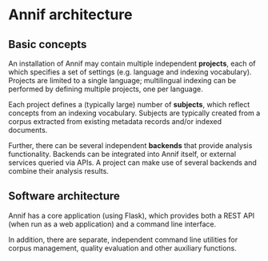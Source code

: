 # Annif architecture

## Basic concepts

An installation of Annif may contain multiple independent **projects**, each
of which specifies a set of settings (e.g. language and indexing
vocabulary). Projects are limited to a single language; multilingual
indexing can be performed by defining multiple projects, one per language.

Each project defines a (typically large) number of **subjects**, which
reflect concepts from an indexing vocabulary. Subjects are typically created
from a corpus extracted from existing metadata records and/or indexed
documents.

Further, there can be several independent **backends** that provide analysis
functionality. Backends can be integrated into Annif itself, or external
services queried via APIs. A project can make use of several backends and
combine their analysis results.

## Software architecture

Annif has a core application (using Flask), which provides both a REST API
(when run as a web application) and a command line interface. 

In addition, there are separate, independent command line utilities for
corpus management, quality evaluation and other auxiliary functions.
